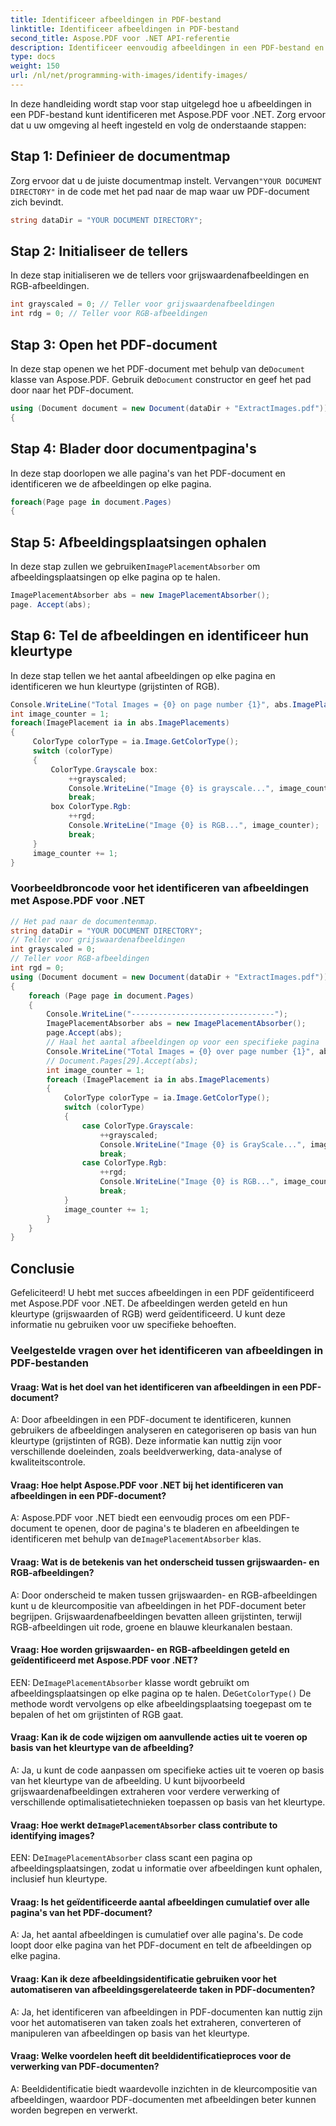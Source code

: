 ```yaml
---
title: Identificeer afbeeldingen in PDF-bestand
linktitle: Identificeer afbeeldingen in PDF-bestand
second_title: Aspose.PDF voor .NET API-referentie
description: Identificeer eenvoudig afbeeldingen in een PDF-bestand en bepaal hun kleurtype met Aspose.PDF voor .NET.
type: docs
weight: 150
url: /nl/net/programming-with-images/identify-images/
---
```

In deze handleiding wordt stap voor stap uitgelegd hoe u afbeeldingen in een PDF-bestand kunt identificeren met Aspose.PDF voor .NET. Zorg ervoor dat u uw omgeving al heeft ingesteld en volg de onderstaande stappen:

## Stap 1: Definieer de documentmap

 Zorg ervoor dat u de juiste documentmap instelt. Vervangen`"YOUR DOCUMENT DIRECTORY"` in de code met het pad naar de map waar uw PDF-document zich bevindt.

```csharp
string dataDir = "YOUR DOCUMENT DIRECTORY";
```

## Stap 2: Initialiseer de tellers

In deze stap initialiseren we de tellers voor grijswaardenafbeeldingen en RGB-afbeeldingen.

```csharp
int grayscaled = 0; // Teller voor grijswaardenafbeeldingen
int rdg = 0; // Teller voor RGB-afbeeldingen
```

## Stap 3: Open het PDF-document

In deze stap openen we het PDF-document met behulp van de`Document` klasse van Aspose.PDF. Gebruik de`Document` constructor en geef het pad door naar het PDF-document.

```csharp
using (Document document = new Document(dataDir + "ExtractImages.pdf"))
{
```

## Stap 4: Blader door documentpagina's

In deze stap doorlopen we alle pagina's van het PDF-document en identificeren we de afbeeldingen op elke pagina.

```csharp
foreach(Page page in document.Pages)
{
```

## Stap 5: Afbeeldingsplaatsingen ophalen

 In deze stap zullen we gebruiken`ImagePlacementAbsorber` om afbeeldingsplaatsingen op elke pagina op te halen.

```csharp
ImagePlacementAbsorber abs = new ImagePlacementAbsorber();
page. Accept(abs);
```

## Stap 6: Tel de afbeeldingen en identificeer hun kleurtype

In deze stap tellen we het aantal afbeeldingen op elke pagina en identificeren we hun kleurtype (grijstinten of RGB).

```csharp
Console.WriteLine("Total Images = {0} on page number {1}", abs.ImagePlacements.Count, page.Number);
int image_counter = 1;
foreach(ImagePlacement ia in abs.ImagePlacements)
{
     ColorType colorType = ia.Image.GetColorType();
     switch (colorType)
     {
         ColorType.Grayscale box:
             ++grayscaled;
             Console.WriteLine("Image {0} is grayscale...", image_counter);
             break;
         box ColorType.Rgb:
             ++rgd;
             Console.WriteLine("Image {0} is RGB...", image_counter);
             break;
     }
     image_counter += 1;
}
```

### Voorbeeldbroncode voor het identificeren van afbeeldingen met Aspose.PDF voor .NET 
```csharp
// Het pad naar de documentenmap.
string dataDir = "YOUR DOCUMENT DIRECTORY";
// Teller voor grijswaardenafbeeldingen
int grayscaled = 0;
// Teller voor RGB-afbeeldingen
int rgd = 0;
using (Document document = new Document(dataDir + "ExtractImages.pdf"))
{
	foreach (Page page in document.Pages)
	{
		Console.WriteLine("--------------------------------");
		ImagePlacementAbsorber abs = new ImagePlacementAbsorber();
		page.Accept(abs);
		// Haal het aantal afbeeldingen op voor een specifieke pagina
		Console.WriteLine("Total Images = {0} over page number {1}", abs.ImagePlacements.Count, page.Number);
		// Document.Pages[29].Accept(abs);
		int image_counter = 1;
		foreach (ImagePlacement ia in abs.ImagePlacements)
		{
			ColorType colorType = ia.Image.GetColorType();
			switch (colorType)
			{
				case ColorType.Grayscale:
					++grayscaled;
					Console.WriteLine("Image {0} is GrayScale...", image_counter);
					break;
				case ColorType.Rgb:
					++rgd;
					Console.WriteLine("Image {0} is RGB...", image_counter);
					break;
			}
			image_counter += 1;
		}
	}
}
```

## Conclusie

Gefeliciteerd! U hebt met succes afbeeldingen in een PDF geïdentificeerd met Aspose.PDF voor .NET. De afbeeldingen werden geteld en hun kleurtype (grijswaarden of RGB) werd geïdentificeerd. U kunt deze informatie nu gebruiken voor uw specifieke behoeften.

### Veelgestelde vragen over het identificeren van afbeeldingen in PDF-bestanden

#### Vraag: Wat is het doel van het identificeren van afbeeldingen in een PDF-document?

A: Door afbeeldingen in een PDF-document te identificeren, kunnen gebruikers de afbeeldingen analyseren en categoriseren op basis van hun kleurtype (grijstinten of RGB). Deze informatie kan nuttig zijn voor verschillende doeleinden, zoals beeldverwerking, data-analyse of kwaliteitscontrole.

#### Vraag: Hoe helpt Aspose.PDF voor .NET bij het identificeren van afbeeldingen in een PDF-document?

 A: Aspose.PDF voor .NET biedt een eenvoudig proces om een PDF-document te openen, door de pagina's te bladeren en afbeeldingen te identificeren met behulp van de`ImagePlacementAbsorber` klas.

#### Vraag: Wat is de betekenis van het onderscheid tussen grijswaarden- en RGB-afbeeldingen?

A: Door onderscheid te maken tussen grijswaarden- en RGB-afbeeldingen kunt u de kleurcompositie van afbeeldingen in het PDF-document beter begrijpen. Grijswaardenafbeeldingen bevatten alleen grijstinten, terwijl RGB-afbeeldingen uit rode, groene en blauwe kleurkanalen bestaan.

#### Vraag: Hoe worden grijswaarden- en RGB-afbeeldingen geteld en geïdentificeerd met Aspose.PDF voor .NET?

 EEN: De`ImagePlacementAbsorber` klasse wordt gebruikt om afbeeldingsplaatsingen op elke pagina op te halen. De`GetColorType()` De methode wordt vervolgens op elke afbeeldingsplaatsing toegepast om te bepalen of het om grijstinten of RGB gaat.

#### Vraag: Kan ik de code wijzigen om aanvullende acties uit te voeren op basis van het kleurtype van de afbeelding?

A: Ja, u kunt de code aanpassen om specifieke acties uit te voeren op basis van het kleurtype van de afbeelding. U kunt bijvoorbeeld grijswaardenafbeeldingen extraheren voor verdere verwerking of verschillende optimalisatietechnieken toepassen op basis van het kleurtype.

####  Vraag: Hoe werkt de`ImagePlacementAbsorber` class contribute to identifying images?

 EEN: De`ImagePlacementAbsorber` class scant een pagina op afbeeldingsplaatsingen, zodat u informatie over afbeeldingen kunt ophalen, inclusief hun kleurtype.

#### Vraag: Is het geïdentificeerde aantal afbeeldingen cumulatief over alle pagina's van het PDF-document?

A: Ja, het aantal afbeeldingen is cumulatief over alle pagina's. De code loopt door elke pagina van het PDF-document en telt de afbeeldingen op elke pagina.

#### Vraag: Kan ik deze afbeeldingsidentificatie gebruiken voor het automatiseren van afbeeldingsgerelateerde taken in PDF-documenten?

A: Ja, het identificeren van afbeeldingen in PDF-documenten kan nuttig zijn voor het automatiseren van taken zoals het extraheren, converteren of manipuleren van afbeeldingen op basis van het kleurtype.

#### Vraag: Welke voordelen heeft dit beeldidentificatieproces voor de verwerking van PDF-documenten?

A: Beeldidentificatie biedt waardevolle inzichten in de kleurcompositie van afbeeldingen, waardoor PDF-documenten met afbeeldingen beter kunnen worden begrepen en verwerkt.
